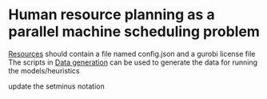 # Human resource planning as a parallel machine scheduling problem 
[Resources](resources/) should contain a file named config.json and a gurobi license file  
The scripts in [Data generation](data_generation/) can be used to generate the data for running the models/heuristics

update the setminus notation
